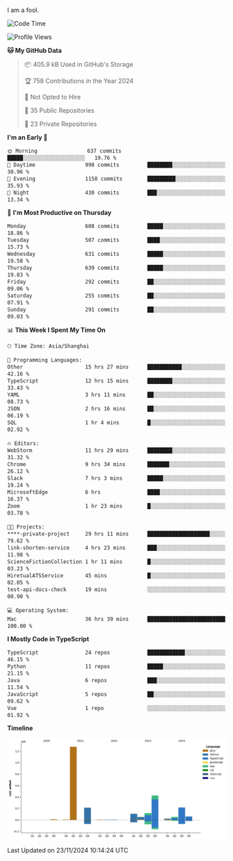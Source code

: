 I am a fool.

<!--START_SECTION:waka-->
![Code Time](http://img.shields.io/badge/Code%20Time-2%2C137%20hrs%209%20mins-blue)

![Profile Views](http://img.shields.io/badge/Profile%20Views-1-blue)

**🐱 My GitHub Data** 

> 📦 405.9 kB Used in GitHub's Storage 
 > 
> 🏆 758 Contributions in the Year 2024
 > 
> 🚫 Not Opted to Hire
 > 
> 📜 35 Public Repositories 
 > 
> 🔑 23 Private Repositories 
 > 
**I'm an Early 🐤** 

```text
🌞 Morning                637 commits         █████░░░░░░░░░░░░░░░░░░░░   19.76 % 
🌆 Daytime                998 commits         ████████░░░░░░░░░░░░░░░░░   30.96 % 
🌃 Evening                1158 commits        █████████░░░░░░░░░░░░░░░░   35.93 % 
🌙 Night                  430 commits         ███░░░░░░░░░░░░░░░░░░░░░░   13.34 % 
```
📅 **I'm Most Productive on Thursday** 

```text
Monday                   608 commits         █████░░░░░░░░░░░░░░░░░░░░   18.86 % 
Tuesday                  507 commits         ████░░░░░░░░░░░░░░░░░░░░░   15.73 % 
Wednesday                631 commits         █████░░░░░░░░░░░░░░░░░░░░   19.58 % 
Thursday                 639 commits         █████░░░░░░░░░░░░░░░░░░░░   19.83 % 
Friday                   292 commits         ██░░░░░░░░░░░░░░░░░░░░░░░   09.06 % 
Saturday                 255 commits         ██░░░░░░░░░░░░░░░░░░░░░░░   07.91 % 
Sunday                   291 commits         ██░░░░░░░░░░░░░░░░░░░░░░░   09.03 % 
```


📊 **This Week I Spent My Time On** 

```text
🕑︎ Time Zone: Asia/Shanghai

💬 Programming Languages: 
Other                    15 hrs 27 mins      ███████████░░░░░░░░░░░░░░   42.16 % 
TypeScript               12 hrs 15 mins      ████████░░░░░░░░░░░░░░░░░   33.43 % 
YAML                     3 hrs 11 mins       ██░░░░░░░░░░░░░░░░░░░░░░░   08.73 % 
JSON                     2 hrs 16 mins       ██░░░░░░░░░░░░░░░░░░░░░░░   06.19 % 
SQL                      1 hr 4 mins         █░░░░░░░░░░░░░░░░░░░░░░░░   02.92 % 

🔥 Editors: 
WebStorm                 11 hrs 29 mins      ████████░░░░░░░░░░░░░░░░░   31.32 % 
Chrome                   9 hrs 34 mins       ███████░░░░░░░░░░░░░░░░░░   26.12 % 
Slack                    7 hrs 3 mins        █████░░░░░░░░░░░░░░░░░░░░   19.24 % 
MicrosoftEdge            6 hrs               ████░░░░░░░░░░░░░░░░░░░░░   16.37 % 
Zoom                     1 hr 23 mins        █░░░░░░░░░░░░░░░░░░░░░░░░   03.78 % 

🐱‍💻 Projects: 
****-private-project     29 hrs 11 mins      ████████████████████░░░░░   79.62 % 
link-shorten-service     4 hrs 23 mins       ███░░░░░░░░░░░░░░░░░░░░░░   11.98 % 
ScienceFictionCollection 1 hr 11 mins        █░░░░░░░░░░░░░░░░░░░░░░░░   03.23 % 
HiretualATSService       45 mins             █░░░░░░░░░░░░░░░░░░░░░░░░   02.05 % 
test-api-docs-check      19 mins             ░░░░░░░░░░░░░░░░░░░░░░░░░   00.90 % 

💻 Operating System: 
Mac                      36 hrs 39 mins      █████████████████████████   100.00 % 
```

**I Mostly Code in TypeScript** 

```text
TypeScript               24 repos            ████████████░░░░░░░░░░░░░   46.15 % 
Python                   11 repos            █████░░░░░░░░░░░░░░░░░░░░   21.15 % 
Java                     6 repos             ███░░░░░░░░░░░░░░░░░░░░░░   11.54 % 
JavaScript               5 repos             ██░░░░░░░░░░░░░░░░░░░░░░░   09.62 % 
Vue                      1 repo              ░░░░░░░░░░░░░░░░░░░░░░░░░   01.92 % 
```



**Timeline**

![Lines of Code chart](https://raw.githubusercontent.com/VeejaLiu/VeejaLiu/master/assets/bar_graph.png)


 Last Updated on 23/11/2024 10:14:24 UTC
<!--END_SECTION:waka-->
